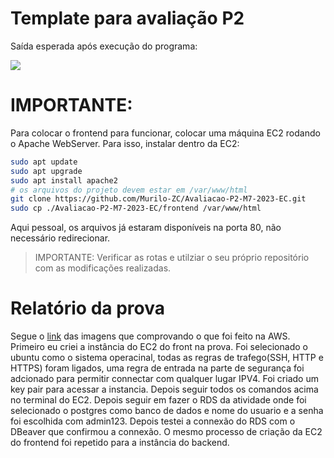 # Template para avaliação P2

Saída esperada após execução do programa:

<img src="./media/tela-front.png" display="flex">

# IMPORTANTE:

Para colocar o frontend para funcionar, colocar uma máquina EC2 rodando o Apache WebServer.
Para isso, instalar dentro da EC2:

```bash
sudo apt update
sudo apt upgrade
sudo apt install apache2
# os arquivos do projeto devem estar em /var/www/html
git clone https://github.com/Murilo-ZC/Avaliacao-P2-M7-2023-EC.git
sudo cp ./Avaliacao-P2-M7-2023-EC/frontend /var/www/html
```

Aqui pessoal, os arquivos já estaram disponíveis na porta 80, não necessário redirecionar.

> IMPORTANTE: Verificar as rotas e utilziar o seu próprio repositório com as modificações realizadas.

# Relatório da prova
Segue o [link](https://docs.google.com/document/d/1Qd2RWp6XjU82leSxHrZPTcZlCuJB-cRt6MRWa-I-fkY/edit?usp=sharing) das imagens que comprovando o que foi feito na AWS.
Primeiro eu criei a instância do EC2 do front na prova. Foi selecionado o ubuntu como o sistema operacinal, todas as regras de trafego(SSH, HTTP e HTTPS) foram ligados, uma regra de entrada na parte de segurança foi adcionado para permitir connectar com qualquer lugar IPV4. Foi criado um key pair para acessar a instancia. Depois seguir todos os comandos acima no terminal do EC2. Depois seguir em fazer o RDS da atividade onde foi selecionado o postgres como banco de dados e nome do usuario e a senha foi escolhida com admin123. Depois testei a connexão do RDS com o DBeaver que confirmou a connexão. O mesmo processo de criação da EC2 do frontend foi repetido para a instância do backend. 
